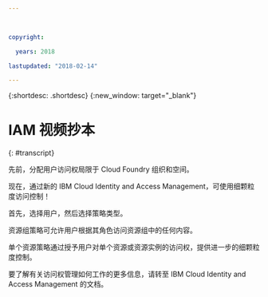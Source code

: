 ```yaml
---

 

copyright:

  years: 2018

lastupdated: "2018-02-14" 

---
```



{:shortdesc: .shortdesc} 
{:new_window: target="_blank"}

# IAM 视频抄本
{: #transcript}

先前，分配用户访问权局限于 Cloud Foundry 组织和空间。 

现在，通过新的 IBM Cloud Identity and Access Management，可使用细颗粒度访问控制！

首先，选择用户，然后选择策略类型。

资源组策略可允许用户根据其角色访问资源组中的任何内容。 

单个资源策略通过授予用户对单个资源或资源实例的访问权，提供进一步的细颗粒度控制。 

要了解有关访问权管理如何工作的更多信息，请转至 IBM Cloud Identity and Access Management 的文档。
